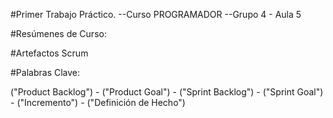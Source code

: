 #Primer Trabajo Práctico.
--Curso PROGRAMADOR
--Grupo 4 - Aula 5

#Resúmenes de Curso:

#Artefactos Scrum

#Palabras Clave:

("Product Backlog") - ("Product Goal") - ("Sprint Backlog") - ("Sprint Goal") - ("Incremento") - ("Definición de Hecho")
